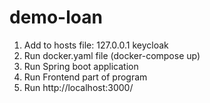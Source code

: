 # demo-loan

1. Add to hosts file: 127.0.0.1       keycloak
2. Run docker.yaml file (docker-compose up)
3. Run Spring boot application
4. Run Frontend part of program
5. Run  http://localhost:3000/
